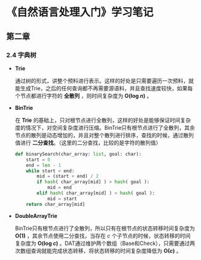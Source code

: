 # 《自然语言处理入门》学习笔记

## 第二章

### 2.4 字典树

- **Trie** 

  通过树的形式，讲整个预料进行表示。这样的好处是只需要遍历一次预料，就能生成Trie，之后的任何查询都不再需要源语料，并且查找速度较快，如果每个节点都进行字符的 **全散列** ，则时间复杂度为 **O(log *n*)** 。

- **BinTrie** 

  在 **Trie** 的基础上，只对根节点进行全散列，这样的好处是能够保证时间复杂度的情况下，对空间复杂度进行压缩。BinTrie只有根节点进行了全散列，其余节点的散列是动态增加的，并且对整个散列进行排序，查找的时候，通过散列值进行 **二分查找**。（这里的二分查找，比较的是字符的散列值）

  ```python
  def binarySearch(char_array: list, goal: char):
      start = 0
      end = len - 1
      while start < end:
          mid = (start + end) / 2
          if hash( char_array[mid] ) > hash( goal ):
              mid = end
          elif hash( char_array[mid] ) < hash( goal ):
              mid = start
      return char_array[mid]
  ```

  

- **DoubleArrayTrie** 

  BinTrie只有根节点进行了全散列，所以只有在根节点的状态转移时间复杂度为 **O(1)** ，其余节点使用二分查找，当存在 *c* 个子节点的时候，状态转移的时间复杂度为 **O(log *c*)** 。DAT通过维护两个数组（Base和Check），只需要通过两次数组查询就能完成状态转移，将状态转移的时间复杂度降低为 **O(*c*)** 。